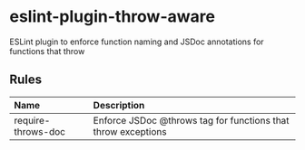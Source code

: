 # eslint-plugin-throw-aware

ESLint plugin to enforce function naming and JSDoc annotations for functions that throw

## Rules

| Name               | Description                                                   |
| :----------------- | :------------------------------------------------------------ |
| require-throws-doc | Enforce JSDoc @throws tag for functions that throw exceptions |
